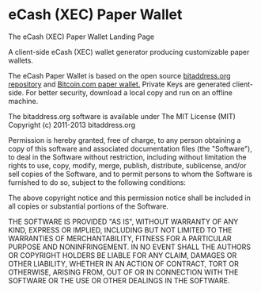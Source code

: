# eCash (XEC) Paper Wallet

The eCash (XEC) Paper Wallet Landing Page

A client-side eCash (XEC) wallet generator producing customizable paper wallets.

The eCash Paper Wallet is based on the open source [bitaddress.org repository](https://github.com/pointbiz/bitaddress.org) and [Bitcoin.com paper wallet.](https://github.com/Bitcoin-com/paperwallet.bitcoin.com) Private Keys are generated client-side. For better security, download a local copy and run on an offline machine.

The bitaddress.org software is available under The MIT License (MIT) Copyright (c) 2011-2013 bitaddress.org

Permission is hereby granted, free of charge, to any person obtaining a copy of this software and associated documentation files (the "Software"), to deal in the Software without restriction, including without limitation the rights to use, copy, modify, merge, publish, distribute, sublicense, and/or sell copies of the Software, and to permit persons to whom the Software is furnished to do so, subject to the following conditions:

The above copyright notice and this permission notice shall be included in all copies or substantial portions of the Software.

THE SOFTWARE IS PROVIDED "AS IS", WITHOUT WARRANTY OF ANY KIND, EXPRESS OR IMPLIED, INCLUDING BUT NOT LIMITED TO THE WARRANTIES OF MERCHANTABILITY, FITNESS FOR A PARTICULAR PURPOSE AND NONINFRINGEMENT. IN NO EVENT SHALL THE AUTHORS OR COPYRIGHT HOLDERS BE LIABLE FOR ANY CLAIM, DAMAGES OR OTHER LIABILITY, WHETHER IN AN ACTION OF CONTRACT, TORT OR OTHERWISE, ARISING FROM, OUT OF OR IN CONNECTION WITH THE SOFTWARE OR THE USE OR OTHER DEALINGS IN THE SOFTWARE.
